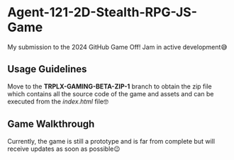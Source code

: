 # Agent-121-2D-Stealth-RPG-JS-Game
My submission to the 2024 GitHub Game Off! Jam in active development😅

## Usage Guidelines 
Move to the **TRPLX-GAMING-BETA-ZIP-1** branch to obtain the zip file which contains all the source code of the game and assets and can be executed from the *index.html* file🤓

## Game Walkthrough 
Currently, the game is still a prototype and is far from complete but will receive updates as soon as possible😉
